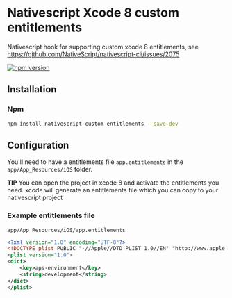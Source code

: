 # Nativescript Xcode 8 custom entitlements
Nativescript hook for supporting custom xcode 8 entitlements, see https://github.com/NativeScript/nativescript-cli/issues/2075

[![npm version](https://badge.fury.io/js/nativescript-custom-entitlements.svg)](https://badge.fury.io/js/nativescript-custom-entitlements)

## Installation

### Npm

```bash
npm install nativescript-custom-entitlements --save-dev
```

## Configuration

You'll need to have a entitlements file `app.entitlements` in the `app/App_Resources/iOS` folder.

**TIP** You can open the project in xcode 8 and activate the entitlements you need. xcode will generate an entitlements file which you can copy to your nativescript project

### Example entitlements file

`app/App_Resources/iOS/app.entitlements`
```xml
<?xml version="1.0" encoding="UTF-8"?>
<!DOCTYPE plist PUBLIC "-//Apple//DTD PLIST 1.0//EN" "http://www.apple.com/DTDs/PropertyList-1.0.dtd">
<plist version="1.0">
<dict>
	<key>aps-environment</key>
	<string>development</string>
</dict>
</plist>
```
